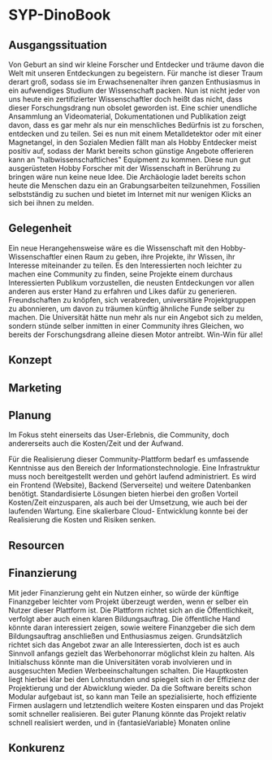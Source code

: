 # SYP-DinoBook

## Ausgangssituation

Von Geburt an sind wir kleine Forscher und Entdecker und träume davon die Welt mit unseren Entdeckungen zu begeistern. Für manche ist dieser Traum derart groß, sodass sie im Erwachsenenalter ihren ganzen Enthusiasmus in ein aufwendiges Studium der Wissenschaft packen. Nun ist nicht jeder von uns heute ein zertifizierter Wissenschaftler doch heißt das nicht, dass dieser Forschungsdrang nun obsolet geworden ist. Eine schier unendliche Ansammlung an Videomaterial, Dokumentationen und Publikation zeigt davon, dass es gar mehr als nur ein menschliches Bedürfnis ist zu forschen, entdecken und zu teilen. Sei es nun mit einem Metalldetektor oder mit einer Magnetangel, in den Sozialen Medien fällt man als Hobby Entdecker meist positiv auf, sodass der Markt bereits schon günstige Angebote offerieren kann an "halbwissenschaftliches" Equipment zu kommen. Diese nun gut ausgerüsteten Hobby Forscher mit der Wissenschaft in Berührung zu bringen wäre nun keine neue Idee. <Link> Die Archäologie ladet bereits schon heute die Menschen dazu ein an Grabungsarbeiten teilzunehmen, Fossilien selbstständig zu suchen und bietet im Internet mit nur wenigen Klicks an sich bei ihnen zu melden.

## Gelegenheit

Ein neue Herangehensweise wäre es die Wissenschaft mit den Hobby-Wissenschaftler einen Raum zu geben, ihre Projekte, ihr Wissen, ihr Interesse miteinander zu teilen. Es den Interessierten noch leichter zu machen eine Community zu finden, seine Projekte einem durchaus Interessierten Publikum vorzustellen, die neusten Entdeckungen vor allen anderen aus erster Hand zu erfahren und Likes dafür zu generieren. Freundschaften zu knöpfen, sich verabreden, universitäre Projektgruppen zu abonnieren, um davon zu träumen künftig ähnliche Funde selber zu machen. Die Universität hätte nun mehr als nur ein Angebot sich zu melden, sondern stünde selber inmitten in einer Community ihres Gleichen, wo bereits der Forschungsdrang alleine diesen Motor antreibt. Win-Win für alle!

## Konzept

## Marketing 

## Planung

Im Fokus steht einerseits das User-Erlebnis, die Community, doch andererseits auch die Kosten/Zeit und der Aufwand.

Für die Realisierung dieser Community-Plattform bedarf es umfassende Kenntnisse aus den Bereich der Informationstechnologie. Eine Infrastruktur muss noch bereitgestellt werden und gehört laufend administriert. Es wird ein Frontend (Website), Backend (Serverseite) und weitere Datenbanken benötigt. Standardisierte Lösungen bieten hierbei den großen Vorteil Kosten/Zeit einzusparen, als auch bei der Umsetzung, wie auch bei der laufenden Wartung. Eine skalierbare Cloud- Entwicklung konnte bei der Realisierung die Kosten und Risiken senken.

## Resourcen

## Finanzierung

Mit jeder Finanzierung geht ein Nutzen einher, so würde der künftige Finanzgeber leichter vom Projekt überzeugt werden, wenn er selber ein Nutzer dieser Plattform ist. Die Plattform richtet sich an die Öffentlichkeit, verfolgt aber auch einen klaren  Bildungsauftrag. Die öffentliche Hand könnte daran interessiert zeigen, sowie weitere Finanzgeber die sich dem Bildungsauftrag anschließen und Enthusiasmus zeigen. Grundsätzlich richtet sich das Angebot zwar an alle Interessierten, doch ist es auch Sinnvoll anfangs gezielt das Werbehonorrar möglichst klein zu halten. Als Initialschuss könnte man die Universitäten vorab involvieren und in ausgesuchten Medien Werbeeinschaltungen schalten. Die Hauptkosten liegt hierbei klar bei den Lohnstunden und spiegelt sich in der Effizienz der Projektierung und der Abwicklung wieder. Da die Software bereits schon Modular aufgebaut ist, so kann man Teile an spezialisierte, hoch effiziente Firmen auslagern und letztendlich weitere Kosten einsparen und das Projekt somit schneller realisieren. Bei guter Planung könnte das Projekt relativ schnell realisiert werden, und in {fantasieVariable} Monaten online

## Konkurenz